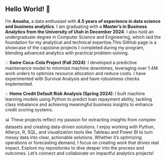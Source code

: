 ##  Hello World! 👋
I’m **Anusha**, a data enthusiast with **4.5 years of experience in data science and business analytics**. I am graduating with a **Master’s in Business Analytics from the University of Utah in December 2024**. I also hold an undergraduate degree in Computer Science and Engineering, which laid the foundation for my analytical and technical expertise.This GitHub page is a showcase of the capstone projects I completed during my program, blending advanced analytics with practical problem-solving.

💡 **Swire Coca-Cola Project (Fall 2024)**: I developed a predictive maintenance model to minimize machine downtimes, leveraging over 1.4M work orders to optimize resource allocation and reduce costs. I have experimented with Survival Analysis and have robustness checks implemented.

💡 **Home Credit Default Risk Analysis (Spring 2024)**: I built machine learning models using Python to predict loan repayment ability, tackling class imbalance and achieving meaningful business insights to enhance credit scoring systems.

📊 These projects reflect my passion for extracting insights from complex datasets and creating data-driven solutions. I enjoy working with Python, Alteryx, R, SQL, and visualization tools like Tableau and Power BI to turn messy data into clear, actionable solutions. Whether it’s optimizing operations or forecasting demand, I focus on creating work that drives real impact. Explore my repositories to dive deeper into the process and outcomes. Let’s connect and collaborate on impactful analytics projects!
